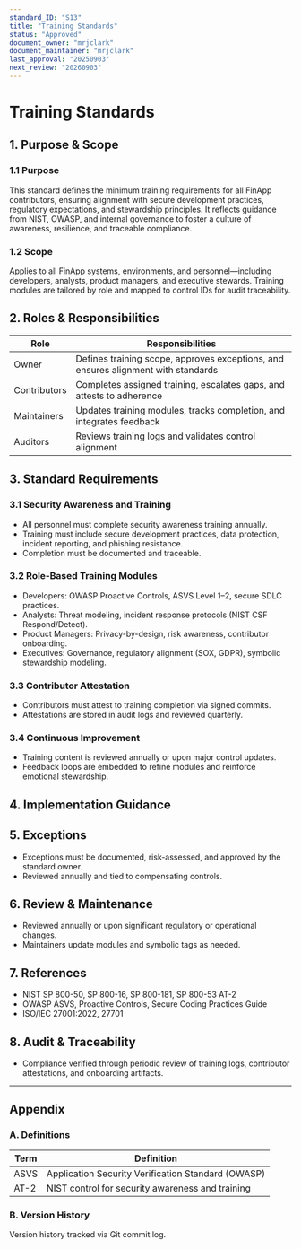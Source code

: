 ```yaml
---
standard_ID: "S13"
title: "Training Standards"
status: "Approved"
document_owner: "mrjclark"
document_maintainer: "mrjclark"
last_approval: "20250903"
next_review: "20260903"
---
```


# Training Standards

## 1. Purpose & Scope

### 1.1 Purpose
This standard defines the minimum training requirements for all FinApp contributors, ensuring alignment with secure development practices, regulatory expectations, and stewardship principles. It reflects guidance from NIST, OWASP, and internal governance to foster a culture of awareness, resilience, and traceable compliance.

### 1.2 Scope
Applies to all FinApp systems, environments, and personnel—including developers, analysts, product managers, and executive stewards. Training modules are tailored by role and mapped to control IDs for audit traceability.

## 2. Roles & Responsibilities

| Role              | Responsibilities                                                                 |
|-------------------|----------------------------------------------------------------------------------|
| Owner             | Defines training scope, approves exceptions, and ensures alignment with standards |
| Contributors      | Completes assigned training, escalates gaps, and attests to adherence             |
| Maintainers       | Updates training modules, tracks completion, and integrates feedback              |
| Auditors          | Reviews training logs and validates control alignment                             |

## 3. Standard Requirements

### 3.1 Security Awareness and Training
- All personnel must complete security awareness training annually.
- Training must include secure development practices, data protection, incident reporting, and phishing resistance.
- Completion must be documented and traceable.

### 3.2 Role-Based Training Modules
- Developers: OWASP Proactive Controls, ASVS Level 1–2, secure SDLC practices.
- Analysts: Threat modeling, incident response protocols (NIST CSF Respond/Detect).
- Product Managers: Privacy-by-design, risk awareness, contributor onboarding.
- Executives: Governance, regulatory alignment (SOX, GDPR), symbolic stewardship modeling.

### 3.3 Contributor Attestation
- Contributors must attest to training completion via signed commits.
- Attestations are stored in audit logs and reviewed quarterly.

### 3.4 Continuous Improvement
- Training content is reviewed annually or upon major control updates.
- Feedback loops are embedded to refine modules and reinforce emotional stewardship.

## 4. Implementation Guidance

## 5. Exceptions
- Exceptions must be documented, risk-assessed, and approved by the standard owner.
- Reviewed annually and tied to compensating controls.

## 6. Review & Maintenance
- Reviewed annually or upon significant regulatory or operational changes.
- Maintainers update modules and symbolic tags as needed.

## 7. References
- NIST SP 800-50, SP 800-16, SP 800-181, SP 800-53 AT-2
- OWASP ASVS, Proactive Controls, Secure Coding Practices Guide
- ISO/IEC 27001:2022, 27701

## 8. Audit & Traceability
- Compliance verified through periodic review of training logs, contributor attestations, and onboarding artifacts.

---

## Appendix

### A. Definitions

| Term              | Definition                                                                 |
|-------------------|----------------------------------------------------------------------------|
| ASVS              | Application Security Verification Standard (OWASP)                         |
| AT-2              | NIST control for security awareness and training                           |

### B. Version History
Version history tracked via Git commit log.
